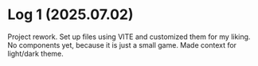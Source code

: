 # Log 1 (2025.07.02)

  Project rework. Set up files using VITE and customized them for my liking. No components yet, because it is just a small game. Made context for light/dark theme.